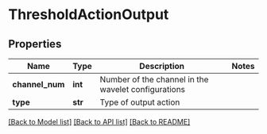 # ThresholdActionOutput

## Properties
Name | Type | Description | Notes
------------ | ------------- | ------------- | -------------
**channel_num** | **int** | Number of the channel in the wavelet configurations | 
**type** | **str** | Type of output action | 

[[Back to Model list]](../README.md#documentation-for-models) [[Back to API list]](../README.md#documentation-for-api-endpoints) [[Back to README]](../README.md)

